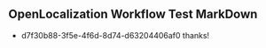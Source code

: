 ## OpenLocalization Workflow Test MarkDown
* d7f30b88-3f5e-4f6d-8d74-d63204406af0 thanks!

<!--HONumber=Jul16_HO3-->


